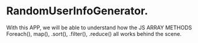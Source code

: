 # RandomUserInfoGenerator.
With this APP, we will be able to understand  how the JS ARRAY METHODS Foreach(), map(), .sort(), .filter(), .reduce() all works behind the scene.